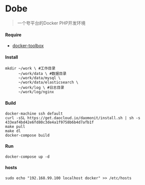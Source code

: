 # Dobe
>一个夸平台的Docker PHP开发环境

#### Require
- [docker-toolbox](https://www.docker.com/docker-toolbox)

#### Install

```
mkdir ~/work \ #工作目录
      ~/work/data \ #数据目录
      ~/work/data/mysql \
      ~/work/data/elasticsearch \
      ~/work/log \ #日志目录
      ~/work/log/nginx
```
#### Build
```
docker-machine ssh default
curl -sSL https://get.daocloud.io/daomonit/install.sh | sh -s 433eaf4bd42e6fd80c3de4a1f9758b6b4d7afb1f
make pull
make dl
docker-compose build
```
#### Run
```
docker-compose up -d
```
#### hosts
```
sudo echo "192.168.99.100 localhost docker" >> /etc/hosts
```
